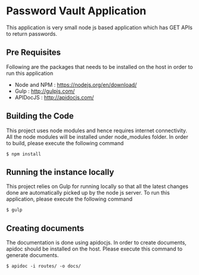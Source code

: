 # Password Vault Application

This application is very small node js based application which has GET APIs to return passwords.

## Pre Requisites

Following are the packages that needs to be installed on the host in order to run this application

* Node and NPM : https://nodejs.org/en/download/
* Gulp : http://gulpjs.com/
* APIDocJS : http://apidocjs.com/

## Building the Code

This project uses node modules and hence requires internet connectivity. All the node modules will be installed under node_modules folder. In order to build, please execute the following command

``$ npm install``

## Running the instance locally

This project relies on Gulp for running locally so that all the latest changes done are automatically picked up by the node js server. To run this application, please execute the following command

``$ gulp``

## Creating documents

The documentation is done using apidocjs. In order to create documents, apidoc should be installed on the host. Please execute this command to generate documents.

``$ apidoc -i routes/ -o docs/``